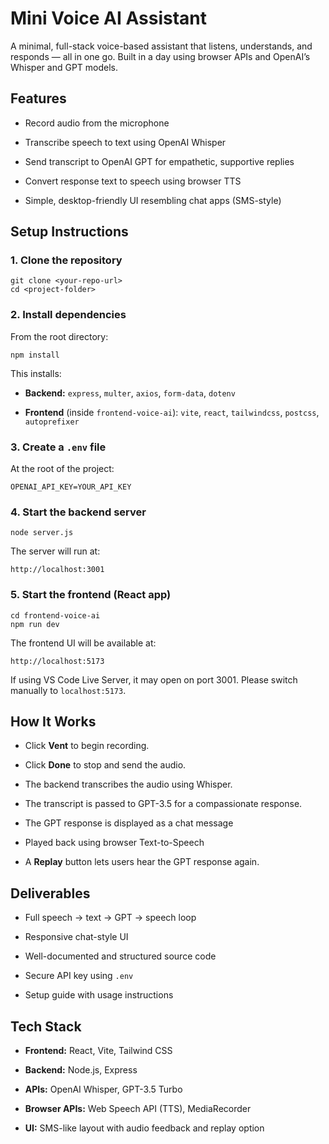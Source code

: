 # Mini Voice AI Assistant

A minimal, full-stack voice-based assistant that listens, understands, and responds — all in one go. Built in a day using browser APIs and OpenAI’s Whisper and GPT models.

## Features

* Record audio from the microphone
    
* Transcribe speech to text using OpenAI Whisper
    
* Send transcript to OpenAI GPT for empathetic, supportive replies
    
* Convert response text to speech using browser TTS
    
* Simple, desktop-friendly UI resembling chat apps (SMS-style)
 

## Setup Instructions

### 1\. Clone the repository

```
git clone <your-repo-url>
cd <project-folder>
```

### 2\. Install dependencies

From the root directory:

```
npm install
```

This installs:

*   **Backend:** `express`, `multer`, `axios`, `form-data`, `dotenv`
   
*   **Frontend** (inside `frontend-voice-ai`): `vite`, `react`, `tailwindcss`, `postcss`, `autoprefixer`
 

### 3\. Create a `.env` file

At the root of the project:

```
OPENAI_API_KEY=YOUR_API_KEY
```


### 4\. Start the backend server

```
node server.js
```

The server will run at:

```
http://localhost:3001
```

### 5\. Start the frontend (React app)

```
cd frontend-voice-ai
npm run dev
```

The frontend UI will be available at:

```
http://localhost:5173
```

If using VS Code Live Server, it may open on port 3001. Please switch manually to `localhost:5173`.

## How It Works

- Click **Vent** to begin recording.
   
- Click **Done** to stop and send the audio.
 
- The backend transcribes the audio using Whisper.
   
- The transcript is passed to GPT-3.5 for a compassionate response.
    
- The GPT response is displayed as a chat message
  
- Played back using browser Text-to-Speech
 
- A **Replay** button lets users hear the GPT response again.
    

## Deliverables

*   Full speech → text → GPT → speech loop
    
*   Responsive chat-style UI
  
*    Well-documented and structured source code
    
*    Secure API key using `.env`
   
*   Setup guide with usage instructions


## Tech Stack

*    **Frontend:** React, Vite, Tailwind CSS
   
*   **Backend:** Node.js, Express
    
*   **APIs:** OpenAI Whisper, GPT-3.5 Turbo
   
*    **Browser APIs:** Web Speech API (TTS), MediaRecorder
 
*  **UI:** SMS-like layout with audio feedback and replay option

